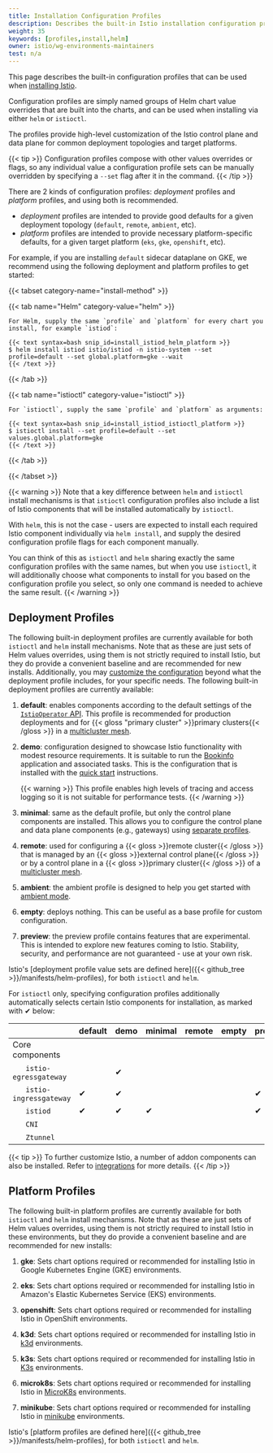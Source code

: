 ```yaml
---
title: Installation Configuration Profiles
description: Describes the built-in Istio installation configuration profiles.
weight: 35
keywords: [profiles,install,helm]
owner: istio/wg-environments-maintainers
test: n/a
---
```


This page describes the built-in configuration profiles that can be used when
[installing Istio](/pt-br/docs/setup/install).

Configuration profiles are simply named groups of Helm chart value overrides that are built into the charts,
and can be used when installing via either `helm` or `istioctl`.

The profiles provide high-level customization of the Istio control plane and data plane for common deployment topologies and target platforms.

{{< tip >}}
Configuration profiles compose with other values overrides or flags, so any individual value a configuration profile sets can be manually overridden by specifying a `--set` flag after it in the command.
{{< /tip >}}

There are 2 kinds of configuration profiles: _deployment_ profiles and _platform_ profiles, and using both is recommended.

- _deployment_ profiles are intended to provide good defaults for a given deployment topology (`default`, `remote`, `ambient`, etc).
- _platform_ profiles are intended to provide necessary platform-specific defaults, for a given target platform (`eks`, `gke`, `openshift`, etc).

For example, if you are installing `default` sidecar dataplane on GKE, we recommend using the following deployment and platform profiles to get started:

{{< tabset category-name="install-method" >}}

{{< tab name="Helm" category-value="helm" >}}

    For Helm, supply the same `profile` and `platform` for every chart you install, for example `istiod`:

    {{< text syntax=bash snip_id=install_istiod_helm_platform >}}
    $ helm install istiod istio/istiod -n istio-system --set profile=default --set global.platform=gke --wait
    {{< /text >}}

{{< /tab >}}

{{< tab name="istioctl" category-value="istioctl" >}}

    For `istioctl`, supply the same `profile` and `platform` as arguments:

    {{< text syntax=bash snip_id=install_istiod_istioctl_platform >}}
    $ istioctl install --set profile=default --set values.global.platform=gke
    {{< /text >}}

{{< /tab >}}

{{< /tabset >}}

{{< warning >}}
Note that a key difference between `helm` and `istioctl` install mechanisms is that `istioctl` configuration profiles also include a list of Istio components that will be installed automatically by `istioctl`.

With `helm`, this is not the case - users are expected to install each required Istio component individually via `helm install`, and supply the desired configuration profile flags for each component manually.

You can think of this as `istioctl` and `helm` sharing exactly the same configuration profiles with the same names, but when you use `istioctl`, it will additionally choose what components to install for you based on the configuration profile you select, so only one command is needed to achieve the same result.
{{< /warning >}}

## Deployment Profiles

The following built-in deployment profiles are currently available for both `istioctl` and `helm` install mechanisms. Note that as these are just sets of Helm values overrides, using them is not strictly required to install Istio, but they do provide a convenient baseline and are recommended for new installs. Additionally, you may [customize the configuration](/pt-br/docs/setup/additional-setup/customize-installation/)
beyond what the deployment profile includes, for your specific needs. The following built-in deployment profiles are currently available:

1. **default**: enables components according to the default settings of the
    [`IstioOperator` API](/pt-br/docs/reference/config/istio.operator.v1alpha1/).
    This profile is recommended for production deployments and for
    {{< gloss "primary cluster" >}}primary clusters{{< /gloss >}} in a
    [multicluster mesh](/pt-br/docs/ops/deployment/deployment-models/#multiple-clusters).

1. **demo**: configuration designed to showcase Istio functionality with modest resource requirements.
    It is suitable to run the [Bookinfo](/pt-br/docs/examples/bookinfo/) application and associated tasks.
    This is the configuration that is installed with the [quick start](/pt-br/docs/setup/getting-started/) instructions.

    {{< warning >}}
    This profile enables high levels of tracing and access logging so it is not suitable for performance tests.
    {{< /warning >}}

1. **minimal**: same as the default profile, but only the control plane components are installed.
    This allows you to configure the control plane and data plane components (e.g., gateways) using [separate profiles](/pt-br/docs/setup/additional-setup/gateway/#deploying-a-gateway).

1. **remote**: used for configuring a {{< gloss >}}remote cluster{{< /gloss >}} that is managed by an
    {{< gloss >}}external control plane{{< /gloss >}} or by a control plane in a {{< gloss >}}primary cluster{{< /gloss >}}
    of a [multicluster mesh](/pt-br/docs/ops/deployment/deployment-models/#multiple-clusters).

1. **ambient**: the ambient profile is designed to help you get started with [ambient mode](/pt-br/docs/ambient).

1. **empty**: deploys nothing. This can be useful as a base profile for custom configuration.

1. **preview**: the preview profile contains features that are experimental. This is intended to explore new features
                coming to Istio. Stability, security, and performance are not guaranteed - use at your own risk.

Istio's [deployment profile value sets are defined here]({{< github_tree >}}/manifests/helm-profiles), for both `istioctl` and `helm`.

For `istioctl` only, specifying configuration profiles additionally automatically selects certain Istio components for installation, as marked with &#x2714; below:

|     | default | demo | minimal | remote | empty | preview | ambient |
| --- | --- | --- | --- | --- | --- | --- | --- |
| Core components | | | | | | | | |
| &nbsp;&nbsp;&nbsp;&nbsp;&nbsp;&nbsp;`istio-egressgateway` | | &#x2714; | | | | | | | |
| &nbsp;&nbsp;&nbsp;&nbsp;&nbsp;&nbsp;`istio-ingressgateway` | &#x2714; | &#x2714; | | | | &#x2714; | |
| &nbsp;&nbsp;&nbsp;&nbsp;&nbsp;&nbsp;`istiod` | &#x2714; | &#x2714; | &#x2714; | | | &#x2714; | &#x2714; |
| &nbsp;&nbsp;&nbsp;&nbsp;&nbsp;&nbsp;`CNI` | | | | | | | &#x2714; |
| &nbsp;&nbsp;&nbsp;&nbsp;&nbsp;&nbsp;`Ztunnel` | | | | | | | &#x2714; |

{{< tip >}}
To further customize Istio, a number of addon components can also be installed.
Refer to [integrations](/pt-br/docs/ops/integrations) for more details.
{{< /tip >}}

## Platform Profiles

The following built-in platform profiles are currently available for both `istioctl` and `helm` install mechanisms. Note that as these are just sets of Helm values overrides, using them is not strictly required to install Istio in these environments, but they do provide a convenient baseline and are recommended for new installs:

1. **gke**: Sets chart options required or recommended for installing Istio in Google Kubernetes Engine (GKE) environments.

1. **eks**: Sets chart options required or recommended for installing Istio in Amazon's Elastic Kubernetes Service (EKS) environments.

1. **openshift**: Sets chart options required or recommended for installing Istio in OpenShift environments.

1. **k3d**: Sets chart options required or recommended for installing Istio in [k3d](https://k3d.io/) environments.

1. **k3s**: Sets chart options required or recommended for installing Istio in [K3s](https://k3s.io/) environments.

1. **microk8s**: Sets chart options required or recommended for installing Istio in [MicroK8s](https://microk8s.io/) environments.

1. **minikube**: Sets chart options required or recommended for installing Istio in [minikube](https://kubernetes.io/docs/tasks/tools/install-minikube/) environments.

Istio's [platform profiles are defined here]({{< github_tree >}}/manifests/helm-profiles), for both `istioctl` and `helm`.
